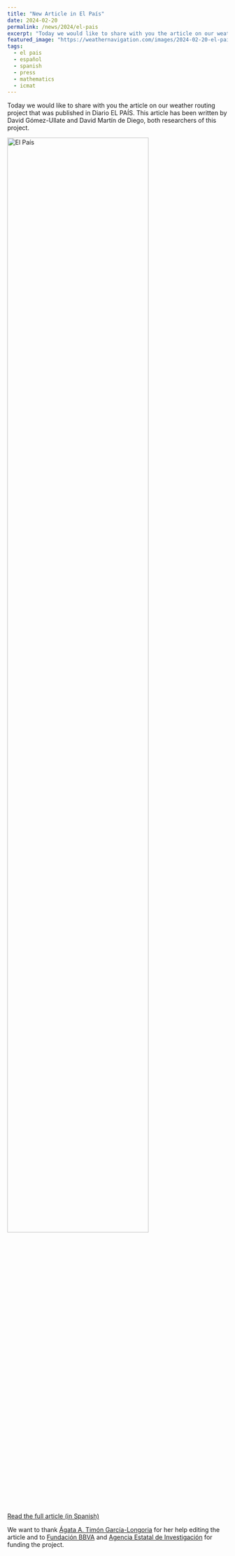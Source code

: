 ```yaml
---
title: "New Article in El País"
date: 2024-02-20
permalink: /news/2024/el-pais
excerpt: "Today we would like to share with you the article on our weather routing project that was published in Diario EL PAÍS."
featured_image: "https://weathernavigation.com/images/2024-02-20-el-pais.png"
tags:
  - el pais
  - español
  - spanish
  - press
  - mathematics
  - icmat
---
```


Today we would like to share with you the article on our weather routing project that was published in Diario EL PAÍS. This article has been written by David Gómez-Ullate and David Martín de Diego, both researchers of this project.

<img src="{{ page.featured_image }}" alt="El País" width="80%"/>

<a href="https://elpais.com/ciencia/cafe-y-teoremas/2024-02-20/construyendo-el-google-maps-del-oceano.html" class="button">Read the full article (in Spanish)</a>

We want to thank [Ágata A. Timón García-Longoria](https://elpais.com/autor/agata-a-timon-garcia-longoria/) for her help editing the article and to [Fundación BBVA](https://www.fbbva.es/) and [Agencia Estatal de Investigación](https://www.aei.gob.es/) for funding the project.
